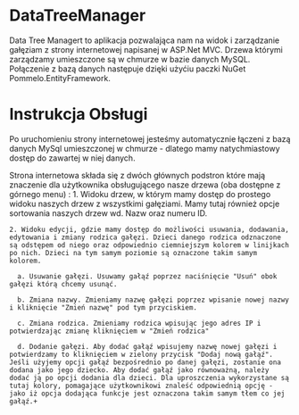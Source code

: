 # DataTreeManager
Data Tree Managert to aplikacja pozwalająca nam na widok i zarządzanie gałęziam z strony internetowej napisanej w ASP.Net MVC. Drzewa którymi zarządzamy umieszczone są w chmurze w bazie danych MySQL. Połączenie z bazą danych następuje dzięki użyćiu paczki NuGet Pommelo.EntityFramework.

# Instrukcja Obsługi

Po uruchomieniu strony internetowej jesteśmy automatycznie łączeni z bazą danych MySql umieszczonej w chmurze - dlatego mamy natychmiastowy dostęp do zawartej w niej danych.

Strona internetowa składa się z dwóch głównych podstron które mają znaczenie dla użytkownika obsługującego nasze drzewa (oba dostępne z górnego menu) :
    1. Widoku drzew, w którym mamy dostęp do prostego widoku naszych drzew z wszystkimi gałęziami. Mamy tutaj również opcje sortowania naszych drzew wd. Nazw oraz numeru ID.
    
    2. Widoku edycji, gdzie mamy dostęp do możliwości usuwania, dodawania, edytowania i zmiany rodzica gałęzi. Dzieci danego rodzica odznaczone są odstępem od niego oraz odpowiednio ciemniejszym kolorem w linijkach po nich. Dzieci na tym samym poziomie są oznaczone takim samym kolorem.
    
      a. Usuwanie gałęzi. Usuwamy gałąź poprzez naciśnięcie "Usuń" obok gałęzi którą chcemy usunąć.
      
      b. Zmiana nazwy. Zmieniamy nazwę gałęzi poprzez wpisanie nowej nazwy i kliknięcie "Zmień nazwę" pod tym przyciskiem.
      
      c. Zmiana rodzica. Zmieniamy rodzica wpisując jego adres IP i potwierdzając zmianę kliknięciem w "Zmień rodzica"
      
      d. Dodanie gałęzi. Aby dodać gałąź wpisujemy nazwę nowej gałęzi i potwierdzamy to kliknięciem w zielony przycisk "Dodaj nową gałąź". Jeśli użyjemy opcji gałąź bezpośrednio po danej gałęzi, zostanie ona dodana jako jego dziecko. Aby dodać gałąź jako równoważną, należy dodać ją po opcji dodania dla dzieci. Dla uproszczenia wykorzystane są tutaj kolory, pomagające użytkownikowi znaleść odpowiednią opcję - jako iż opcja dodająca funkcje jest oznaczona takim samym tłem co jej gałąź.+
